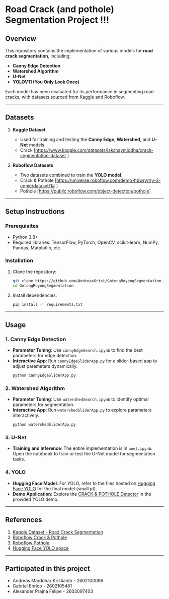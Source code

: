 # Road Crack (and pothole) Segmentation Project !!!

## Overview

This repository contains the implementation of various models for **road crack segmentation**, including:  
- **Canny Edge Detection**  
- **Watershed Algorithm**  
- **U-Net**  
- **YOLOV11 (You Only Look Once)**  

Each model has been evaluated for its performance in segmenting road cracks, with datasets sourced from Kaggle and Roboflow.

---

## Datasets

1. **Kaggle Dataset**  
   - Used for training and testing the **Canny Edge**, **Watershed**, and **U-Net** models.  
   - Crack [https://www.kaggle.com/datasets/lakshaymiddha/crack-segmentation-dataset ]  

2. **Roboflow Datasets**  
   - Two datasets combined to train the **YOLO model**.  
   - Crack & Pothole [https://universe.roboflow.com/demo-hbwry/try-3-cqnje/dataset/1# ]  
   - Pothole [https://public.roboflow.com/object-detection/pothole]

---

## Setup Instructions

### Prerequisites
- Python 3.8+
- Required libraries: TensorFlow, PyTorch, OpenCV, scikit-learn, NumPy, Pandas, Matplotlib, etc.

### Installation
1. Clone the repository:  
   ```bash
   git clone https://github.com/AndreasKrist/GotongRoyongSegmentation.git 
   cd GotongRoyongSegmentation
   ```

2. Install dependencies:  
   ```bash
   pip install -r requirements.txt
   ```

---

## Usage  

### 1. **Canny Edge Detection**  
- **Parameter Tuning**: Use `cannyEdgeSearch.ipynb` to find the best parameters for edge detection.  
- **Interactive App**: Run `cannyEdgeSliderApp.py` for a slider-based app to adjust parameters dynamically.  
  ```bash
  python cannyEdgeSliderApp.py
  ```

### 2. **Watershed Algorithm**  
- **Parameter Tuning**: Use `watershedSearch.ipynb` to identify optimal parameters for segmentation.  
- **Interactive App**: Run `watershedSliderApp.py` to explore parameters interactively.  
  ```bash
  python watershedSliderApp.py
  ```

### 3. **U-Net**  
- **Training and Inference**: The entire implementation is in `unet.ipynb`. Open the notebook to train or test the U-Net model for segmentation tasks.  

### 4. **YOLO**  
- **Hugging Face Model**: For YOLO, refer to the files hosted on [Hugging Face YOLO](https://huggingface.co/spaces/AndreasKrist/GotongRoyongSegmentation/tree/main) for the final model (small.pt).  
- **Demo Application**: Explore the [CRACK & POTHOLE Detector](https://huggingface.co/spaces/AndreasKrist/GotongRoyongSegmentation) in the provided YOLO demo.  

---
## References
1. [Kaggle Dataset - Road Crack Segmentation](https://www.kaggle.com/datasets/lakshaymiddha/crack-segmentation-dataset)
2. [Roboflow Crack & Pothole](https://universe.roboflow.com/demo-hbwry/try-3-cqnje/dataset/1#)  
3. [Roboflow Pothole](https://public.roboflow.com/object-detection/pothole)  
4. [Hugging Face YOLO space](https://huggingface.co/spaces/AndreasKrist/GotongRoyongSegmentation/tree/main)

---

## Participated in this project
- Andreas Mardohar Kristianto - 2602100096 
- Gabriel Enrico - 2602105481 
- Alexander Prajna Felipe - 2602097403
